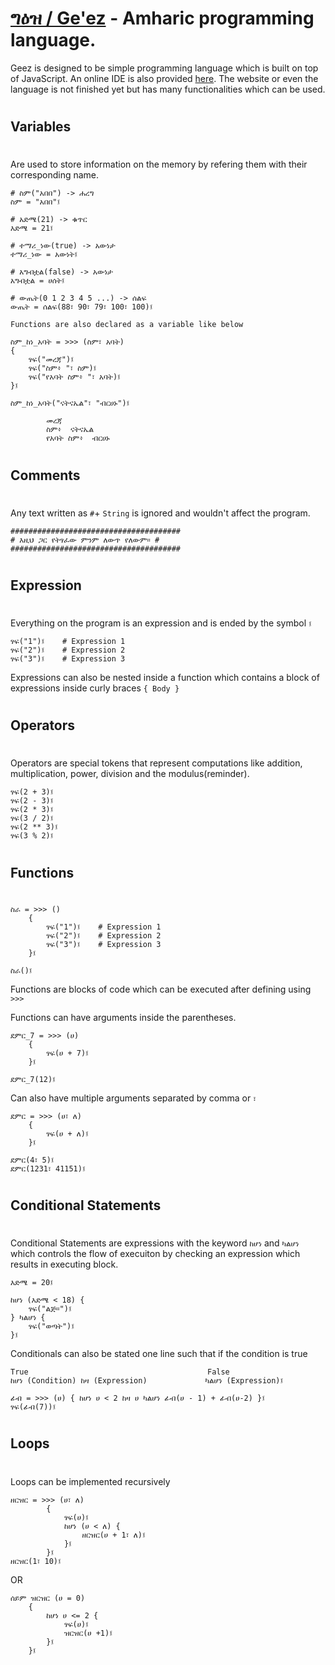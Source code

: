 # [ግዕዝ / Ge'ez](https://geez.marda.studio) - Amharic programming language.

Geez is designed to be simple programming language which is built on top of JavaScript. An online IDE is also provided [here](https://geez.marda.studio). The website or even the language is not finished yet but has many functionalities which can be used.

#

## Variables

#

Are used to store information on the memory by refering them with their corresponding name.

```
# ስም("አበበ") -> ሐረግ
ስም = "አበበ"፤

# አድሜ(21) -> ቁጥር
እድሜ = 21፤

# ተማሪ_ነው(true) -> አውነታ
ተማሪ_ነው = አውነት፤

# አግብቷል(false) -> አውነታ
አግብቷል = ሀሰት፤

# ውጤት(0 1 2 3 4 5 ...) -> ሰልፍ
ውጤት = ሰልፍ(88፣ 90፣ 79፣ 100፣ 100)፤
```

`Functions are also declared as a variable like below`

```
ስም_ከነ_አባት = >>> (ስም፣ አባት)
{
	ፃፍ("መረጃ")፤
	ፃፍ("ስም፥ "፣ ስም)፤
    ፃፍ("የአባት ስም፥ "፣ አባት)፤
}፤

ስም_ከነ_አባት("ናትናኤል"፣ "ብርሀኑ")፤
```

```
		መረጃ
		ስም፥  ናትናኤል
		የአባት ስም፥  ብርሀኑ
```

#

## Comments

#

Any text written as `#`+ `String` is ignored and wouldn't affect the program.

```
######################################
# እዚህ ጋር የትፃፈው ምንም ለውጥ የለውም። #
######################################
```

#

## Expression

#

Everything on the program is an expression and is ended by the symbol `፤`

```
ፃፍ("1")፤    # Expression 1
ፃፍ("2")፤	# Expression 2
ፃፍ("3")፤	# Expression 3
```

Expressions can also be nested inside a function which contains a block of expressions inside curly braces `{ Body }`

#

## Operators

#

Operators are special tokens that represent computations like addition, multiplication, power, division and the modulus(reminder).

```
ፃፍ(2 + 3)፤
ፃፍ(2 - 3)፤
ፃፍ(2 * 3)፤
ፃፍ(3 / 2)፤
ፃፍ(2 ** 3)፤
ፃፍ(3 % 2)፤
```

#

## Functions

#

```
ስራ = >>> ()
	{
		ፃፍ("1")፤    # Expression 1
		ፃፍ("2")፤	# Expression 2
		ፃፍ("3")፤	# Expression 3
	}፤

ስራ()፤
```

Functions are blocks of code which can be executed after defining using `>>>`

Functions can have arguments inside the parentheses.

```
ደምር_7 = >>> (ሀ)
	{
		ፃፍ(ሀ + 7)፤
    }፤

ደምር_7(12)፤
```

Can also have multiple arguments separated by comma or `፣`

```
ደምር = >>> (ሀ፣ ለ)
	{
		ፃፍ(ሀ + ለ)፤
	}፤

ደምር(4፣ 5)፤
ደምር(1231፣ 41151)፤
```

#

## Conditional Statements

#

Conditional Statements are expressions with the keyword `ከሆነ` and `ካልሆነ` which controls the flow of execuiton by checking an expression which results in executing block.

```
እድሜ = 20፤

ከሆነ (እድሜ < 18) {
	ፃፍ("ልጅ።")፤
} ካልሆነ {
	ፃፍ("ወጣት")፤
}፤
```

Conditionals can also be stated one line such that if the condition is true

```
True 										False
ከሆነ (Condition) ከዛ (Expression) 			ካልሆነ (Expression)፤
```

```
ፊብ = >>> (ሀ) { ከሆነ ሀ < 2 ከዛ ሀ ካልሆነ ፊብ(ሀ - 1) + ፊብ(ሀ-2) }፤
ፃፍ(ፊብ(7))፤
```

#

## Loops

#

Loops can be implemented recursively

```
ዘርዝር = >>> (ሀ፣ ለ)
		{
        	ፃፍ(ሀ)፤
        	ከሆነ (ሀ < ለ) {
            	ዘርዝር(ሀ + 1፣ ለ)፤
            }፤
       	}፤
ዘርዝር(1፣ 10)፤
```

OR

```
ሰይም ዝርዝር (ሀ = 0)
	{
		ከሆነ ሀ <= 2 {
			ፃፍ(ሀ)፤
			ዝርዝር(ሀ +1)፤
		}፤
	}፤
```
